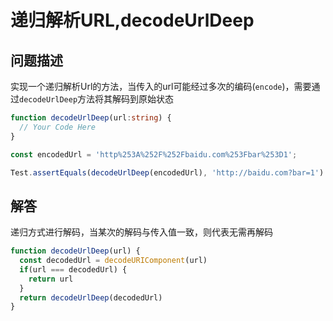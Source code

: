 # 递归解析URL,decodeUrlDeep
 
## 问题描述
实现一个递归解析Url的方法，当传入的url可能经过多次的编码(`encode`)，需要通过`decodeUrlDeep`方法将其解码到原始状态
```typescript
function decodeUrlDeep(url:string) {
  // Your Code Here  
}

const encodedUrl = 'http%253A%252F%252Fbaidu.com%253Fbar%253D1';

Test.assertEquals(decodeUrlDeep(encodedUrl), 'http://baidu.com?bar=1')
```

## 解答

递归方式进行解码，当某次的解码与传入值一致，则代表无需再解码
```javascript
function decodeUrlDeep(url) {
  const decodedUrl = decodeURIComponent(url)
  if(url === decodedUrl) {
    return url
  }
  return decodeUrlDeep(decodedUrl)
}

```
